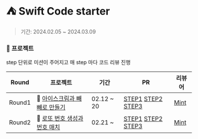 # ⛺️ Swift Code starter
>기간:  2024.02.05 ~ 2024.03.09

### 📁 프로젝트
step 단위로 미션이 주어지고 매 step 마다 코드 리뷰 진행

|Round|프로젝트|기간|PR|리뷰어|
|------|------|--|---|----|
|Round1|🍦 [아이스크림과 빼빼로 만들기](https://github.com/chaehyunp/swift-starter-Round1/tree/ss_14_smolder)|02.12 ~ 20|[STEP1](https://github.com/yagom-academy/swift-starter-Round1/pull/883)  [STEP2](https://github.com/yagom-academy/swift-starter-Round1/pull/893)  [STEP3](https://github.com/yagom-academy/swift-starter-Round1/pull/896)| [Mint](https://github.com/mint3382)|
|Round2|🔢 [로또 번호 생성과 번호 매치](https://github.com/chaehyunp/swift-starter-Round2/tree/ss_14_smolder)|02.21 ~ |[STEP1](https://github.com/yagom-academy/swift-starter-Round2/pull/713) [STEP2](https://github.com/yagom-academy/swift-starter-Round2/pull/714) [STEP3](https://github.com/yagom-academy/swift-starter-Round2/pull/718) | [Mint](https://github.com/mint3382)|
